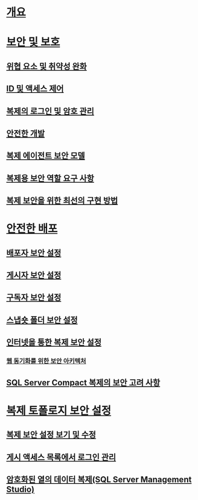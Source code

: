 # [개요](security-overview-replication.md)  
# [보안 및 보호](security-and-protection-replication.md)  
## [위협 요소 및 취약성 완화](threat-and-vulnerability-mitigation-replication.md)  
## [ID 및 액세스 제어](identity-and-access-control-replication.md)  
## [복제의 로그인 및 암호 관리](manage-logins-and-passwords-in-replication.md)  
## [안전한 개발](secure-development-replication.md)  
## [복제 에이전트 보안 모델](replication-agent-security-model.md)  
## [복제용 보안 역할 요구 사항](security-role-requirements-for-replication.md)  
## [복제 보안을 위한 최선의 구현 방법](replication-security-best-practices.md)  
# [안전한 배포](secure-deployment-replication.md)  
## [배포자 보안 설정](secure-the-distributor.md)  
## [게시자 보안 설정](secure-the-publisher.md)  
## [구독자 보안 설정](secure-the-subscriber.md)  
## [스냅숏 폴더 보안 설정](secure-the-snapshot-folder.md)  
## [인터넷을 통한 복제 보안 설정](securing-replication-over-the-internet.md)  
### [웹 동기화를 위한 보안 아키텍처](security-architecture-for-web-synchronization.md)  
## [SQL Server Compact 복제의 보안 고려 사항](security-considerations-for-sql-server-compact-replication.md)  
# [복제 토폴로지 보안 설정](secure-a-replication-topology.md)  
## [복제 보안 설정 보기 및 수정](view-and-modify-replication-security-settings.md)  
## [게시 액세스 목록에서 로그인 관리](manage-logins-in-the-publication-access-list.md)  
## [암호화된 열의 데이터 복제(SQL Server Management Studio)](replicate-data-in-encrypted-columns-sql-server-management-studio.md)  
